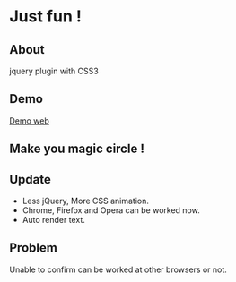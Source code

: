 Just fun !
=====
## About ##
jquery plugin with CSS3

## Demo ##
[Demo web](http://kamira.github.io/jquery-magic-circle/)

## Make you magic circle ! ##

## Update ##
- Less jQuery, More CSS animation.
- Chrome, Firefox and Opera can be worked now.
- Auto render text.


## Problem ##

Unable to confirm can be worked at other browsers or not.
